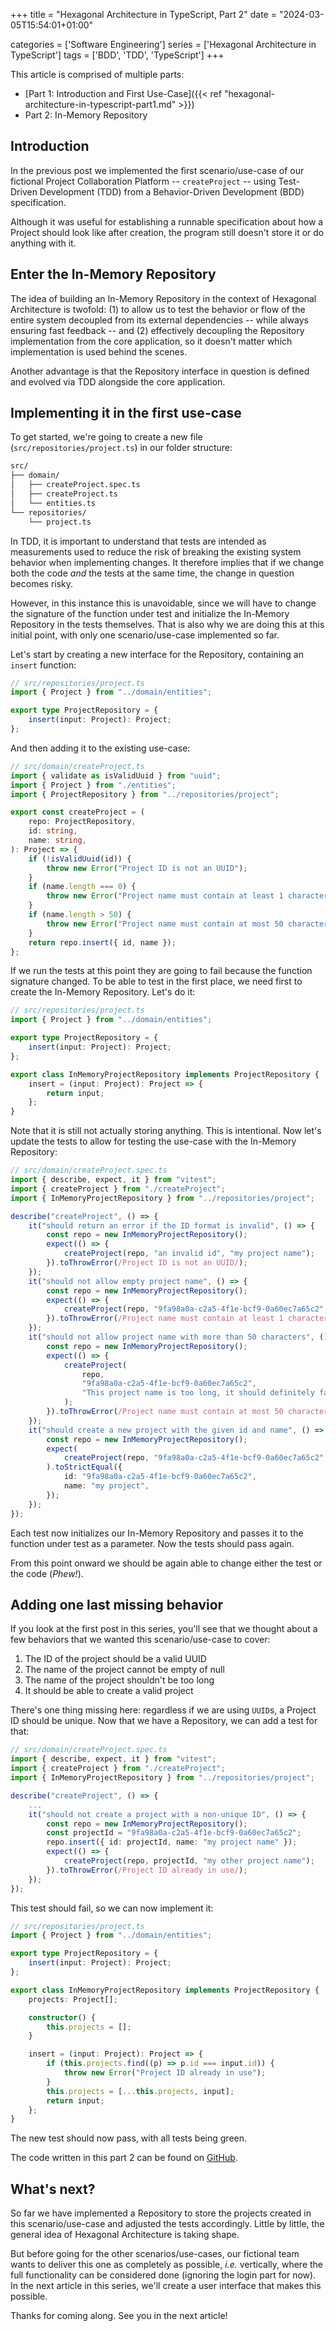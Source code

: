 +++
title = "Hexagonal Architecture in TypeScript, Part 2"
date = "2024-03-05T15:54:01+01:00"

categories = ['Software Engineering']
series = ['Hexagonal Architecture in TypeScript']
tags = ['BDD', 'TDD', 'TypeScript']
+++

This article is comprised of multiple parts:

* [Part 1: Introduction and First Use-Case]({{< ref "hexagonal-architecture-in-typescript-part1.md" >}})
* Part 2: In-Memory Repository

## Introduction

In the previous post we implemented the first scenario/use-case of our fictional Project Collaboration Platform -- `createProject` -- using Test-Driven Development (TDD) from a Behavior-Driven Development (BDD) specification.

Although it was useful for establishing a runnable specification about how a Project should look like after creation, the program still doesn't store it or do anything with it.

## Enter the In-Memory Repository

The idea of building an In-Memory Repository in the context of Hexagonal Architecture is twofold: (1) to allow us to test the behavior or flow of the entire system decoupled from its external dependencies -- while always ensuring fast feedback -- and (2) effectively decoupling the Repository implementation from the core application, so it doesn't matter which implementation is used behind the scenes.

Another advantage is that the Repository interface in question is defined and evolved via TDD alongside the core application.

## Implementing it in the first use-case

To get started, we're going to create a new file (`src/repositories/project.ts`) in our folder structure:

```sh
src/
├── domain/
│   ├── createProject.spec.ts
│   ├── createProject.ts
│   └── entities.ts
└── repositories/
    └── project.ts
```

In TDD, it is important to understand that tests are intended as measurements used to reduce the risk of breaking the existing system behavior when implementing changes. It therefore implies that if we change both the code *and* the tests at the same time, the change in question becomes risky.

However, in this instance this is unavoidable, since we will have to change the signature of the function under test and initialize the In-Memory Repository in the tests themselves. That is also why we are doing this at this initial point, with only one scenario/use-case implemented so far.

Let's start by creating a new interface for the Repository, containing an `insert` function:

```ts
// src/repositories/project.ts
import { Project } from "../domain/entities";

export type ProjectRepository = {
	insert(input: Project): Project;
};
```

And then adding it to the existing use-case:

```ts
// src/domain/createProject.ts
import { validate as isValidUuid } from "uuid";
import { Project } from "./entities";
import { ProjectRepository } from "../repositories/project";

export const createProject = (
	repo: ProjectRepository,
	id: string,
	name: string,
): Project => {
	if (!isValidUuid(id)) {
		throw new Error("Project ID is not an UUID");
	}
	if (name.length === 0) {
		throw new Error("Project name must contain at least 1 character");
	}
	if (name.length > 50) {
		throw new Error("Project name must contain at most 50 characters");
	}
	return repo.insert({ id, name });
};
```

If we run the tests at this point they are going to fail because the function signature changed. To be able to test in the first place, we need first to create the In-Memory Repository. Let's do it:

```ts
// src/repositories/project.ts
import { Project } from "../domain/entities";

export type ProjectRepository = {
	insert(input: Project): Project;
};

export class InMemoryProjectRepository implements ProjectRepository {
	insert = (input: Project): Project => {
		return input;
	};
}
```

Note that it is still not actually storing anything. This is intentional. Now let's update the tests to allow for testing the use-case with the In-Memory Repository:

```ts
// src/domain/createProject.spec.ts
import { describe, expect, it } from "vitest";
import { createProject } from "./createProject";
import { InMemoryProjectRepository } from "../repositories/project";

describe("createProject", () => {
	it("should return an error if the ID format is invalid", () => {
		const repo = new InMemoryProjectRepository();
		expect(() => {
			createProject(repo, "an invalid id", "my project name");
		}).toThrowError(/Project ID is not an UUID/);
	});
	it("should not allow empty project name", () => {
		const repo = new InMemoryProjectRepository();
		expect(() => {
			createProject(repo, "9fa98a0a-c2a5-4f1e-bcf9-0a60ec7a65c2", "");
		}).toThrowError(/Project name must contain at least 1 character/);
	});
	it("should not allow project name with more than 50 characters", () => {
		const repo = new InMemoryProjectRepository();
		expect(() => {
			createProject(
				repo,
				"9fa98a0a-c2a5-4f1e-bcf9-0a60ec7a65c2",
				"This project name is too long, it should definitely fail",
			);
		}).toThrowError(/Project name must contain at most 50 characters/);
	});
	it("should create a new project with the given id and name", () => {
		const repo = new InMemoryProjectRepository();
		expect(
			createProject(repo, "9fa98a0a-c2a5-4f1e-bcf9-0a60ec7a65c2", "my project"),
		).toStrictEqual({
			id: "9fa98a0a-c2a5-4f1e-bcf9-0a60ec7a65c2",
			name: "my project",
		});
	});
});
```

Each test now initializes our In-Memory Repository and passes it to the function under test as a parameter. Now the tests should pass again.

From this point onward we should be again able to change either the test or the code (*Phew!*).

## Adding one last missing behavior

If you look at the first post in this series, you'll see that we thought about a few behaviors that we wanted this scenario/use-case to cover:

1. The ID of the project should be a valid UUID
1. The name of the project cannot be empty of null
1. The name of the project shouldn't be too long
1. It should be able to create a valid project

There's one thing missing here: regardless if we are using `UUID`s, a Project ID should be unique. Now that we have a Repository, we can add a test for that:

```ts
// src/domain/createProject.spec.ts
import { describe, expect, it } from "vitest";
import { createProject } from "./createProject";
import { InMemoryProjectRepository } from "../repositories/project";

describe("createProject", () => {
    ...
	it("should not create a project with a non-unique ID", () => {
		const repo = new InMemoryProjectRepository();
		const projectId = "9fa98a0a-c2a5-4f1e-bcf9-0a60ec7a65c2";
		repo.insert({ id: projectId, name: "my project name" });
		expect(() => {
			createProject(repo, projectId, "my other project name");
		}).toThrowError(/Project ID already in use/);
	});
});
```

This test should fail, so we can now implement it:

```ts
// src/repositories/project.ts
import { Project } from "../domain/entities";

export type ProjectRepository = {
	insert(input: Project): Project;
};

export class InMemoryProjectRepository implements ProjectRepository {
	projects: Project[];

	constructor() {
		this.projects = [];
	}

	insert = (input: Project): Project => {
		if (this.projects.find((p) => p.id === input.id)) {
			throw new Error("Project ID already in use");
		}
		this.projects = [...this.projects, input];
		return input;
	};
}
```

The new test should now pass, with all tests being green.

The code written in this part 2 can be found on [GitHub](https://github.com/eduardohki/project-collab-platform/tree/part-2).

## What's next?

So far we have implemented a Repository to store the projects created in this scenario/use-case and adjusted the tests accordingly. Little by little, the general idea of Hexagonal Architecture is taking shape.

But before going for the other scenarios/use-cases, our fictional team wants to deliver this one as completely as possible, *i.e.* vertically, where the full functionality can be considered done (ignoring the login part for now). In the next article in this series, we'll create a user interface that makes this possible.

Thanks for coming along. See you in the next article!
